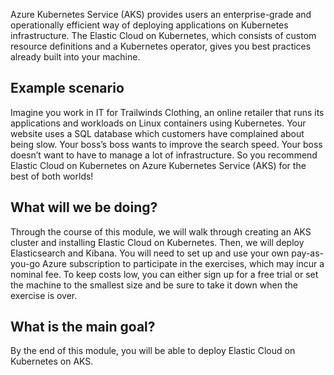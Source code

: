 Azure Kubernetes Service (AKS) provides users an enterprise-grade and operationally efficient way of deploying applications on Kubernetes infrastructure. The Elastic Cloud on Kubernetes, which consists of custom resource definitions and a Kubernetes operator, gives you best practices already built into your machine.

## Example scenario

Imagine you work in IT for Trailwinds Clothing, an online retailer that runs its applications and workloads on Linux containers using Kubernetes. Your website uses a SQL database which customers have complained about being slow. Your boss’s boss wants to improve the search speed. Your boss doesn’t want to have to manage a lot of infrastructure. So you recommend Elastic Cloud on Kubernetes on Azure Kubernetes Service (AKS) for the best of both worlds!

## What will we be doing?

Through the course of this module, we will walk through creating an AKS cluster and installing Elastic Cloud on Kubernetes. Then, we will deploy Elasticsearch and Kibana. You will need to set up and use your own pay-as-you-go Azure subscription to participate in the exercises, which may incur a nominal fee. To keep costs low, you can either sign up for a free trial or set the machine to the smallest size and be sure to take it down when the exercise is over.

## What is the main goal? 

By the end of this module, you will be able to deploy Elastic Cloud on Kubernetes on AKS.
